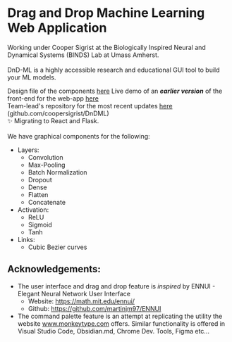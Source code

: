 # Drag and Drop Machine Learning Web Application

Working under Cooper Sigrist at the Biologically Inspired Neural and Dynamical Systems (BINDS) Lab at Umass Amherst.<br> <br>
DnD-ML is a highly accessible research and educational GUI tool to build your ML models.

Design file of the components [here](https://www.figma.com/file/l4k2rBDlLm9zm0etAaqAqJ/DnD-ML-(components)?node-id=0%3A1)
Live demo of an ***earlier version*** of the front-end for the web-app [here](https://sashiku.github.io/dnd-ml/) <br>
Team-lead's repository for the most recent updates [here](https://github.com/coopersigrist/DnDML) (github.com/coopersigrist/DnDML)<br>
✨  Migrating to React and Flask. <br><br>
We have graphical components for the following: <br>
- Layers: 
  - Convolution
  - Max-Pooling
  - Batch Normalization
  - Dropout
  - Dense
  - Flatten
  - Concatenate
- Activation:
  - ReLU
  - Sigmoid
  - Tanh
- Links:
  - Cubic Bezier curves

## Acknowledgements: 
* The user interface and drag and drop feature is _inspired_ by ENNUI - Elegant Neural Network User Interface 
  - Website: https://math.mit.edu/ennui/
  - Github: https://github.com/martinjm97/ENNUI
* The command palette feature is an attempt at replicating the utility the website www.monkeytype.com offers. Similar functionality is offered in Visual Studio Code, Obsidian.md, Chrome Dev. Tools, Figma etc...
